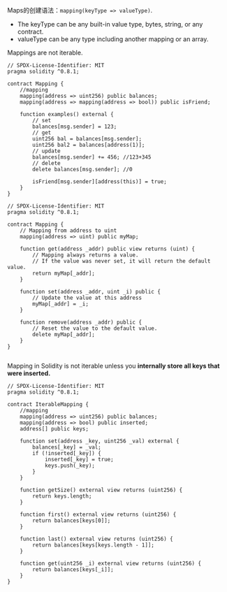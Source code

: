 Maps的创建语法：`mapping(keyType => valueType)`.

- The keyType can be any built-in value type, bytes, string, or any contract.
- valueType can be any type including another mapping or an array.

Mappings are not iterable.

```solidity
// SPDX-License-Identifier: MIT
pragma solidity ^0.8.1;

contract Mapping {
    //mapping
    mapping(address => uint256) public balances;
    mapping(address => mapping(address => bool)) public isFriend;

    function examples() external {
        // set
        balances[msg.sender] = 123;
        // get
        uint256 bal = balances[msg.sender];
        uint256 bal2 = balances[address(1)];
        // update
        balances[msg.sender] += 456; //123+345
        // delete
        delete balances[msg.sender]; //0

        isFriend[msg.sender][address(this)] = true;
    }
}

```



```solidity
// SPDX-License-Identifier: MIT
pragma solidity ^0.8.1;

contract Mapping {
    // Mapping from address to uint
    mapping(address => uint) public myMap;

    function get(address _addr) public view returns (uint) {
        // Mapping always returns a value.
        // If the value was never set, it will return the default value.
        return myMap[_addr];
    }

    function set(address _addr, uint _i) public {
        // Update the value at this address
        myMap[_addr] = _i;
    }

    function remove(address _addr) public {
        // Reset the value to the default value.
        delete myMap[_addr];
    }
}


```



Mapping in Solidity is not iterable unless you **internally store all keys that were inserted.**

```solidity
// SPDX-License-Identifier: MIT
pragma solidity ^0.8.1;

contract IterableMapping {
    //mapping
    mapping(address => uint256) public balances;
    mapping(address => bool) public inserted;
    address[] public keys;

    function set(address _key, uint256 _val) external {
        balances[_key] = _val;
        if (!inserted[_key]) {
            inserted[_key] = true;
            keys.push(_key);
        }
    }

    function getSize() external view returns (uint256) {
        return keys.length;
    }

    function first() external view returns (uint256) {
        return balances[keys[0]];
    }

    function last() external view returns (uint256) {
        return balances[keys[keys.length - 1]];
    }

    function get(uint256 _i) external view returns (uint256) {
        return balances[keys[_i]];
    }
}

```

